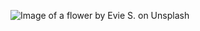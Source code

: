 ![Image of a flower by Evie S. on Unsplash](https://unsplash.com/photos/w1JE5duY62M?utm_source=unsplash&utm_medium=referral&utm_content=creditShareLink)
